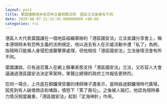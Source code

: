 ```yaml
---
layout: post
title: 葉國謙稱港未有恐怖主義相關法例　國安立法後會有不同
date: 2020-06-07 21:32:45.000000000 +08:00
categories: rss
---
```


港區人大代表葉國謙在一個地區組織舉辦的「港區國安法」立法宣講分享會上，稱本港現時未有恐怖主義的法例規定，他以過去有人在示威活動中遭「私了」為例，指現時只能循人身侵犯或襲擊罪處理，但他相信「港區國安法」立法後情況會有所不同。

葉國謙說，已有過百萬人在網上聯署表態支持「港區國安法」立法，又形容人大會議通過港區國安法決定草案時，掌聲比總理的政府工作報告更熱烈。

在同一場合，上月底在銅鑼灣受襲的律師陳子遷表示，當時路過銅鑼灣時代廣場，因見到有人破壞商店和堵路，憤怒下「罵了兩句」，之後被人毆打。他認為現時暴力情況相當嚴重，「港區國安法」起到「定海神針」作用。
